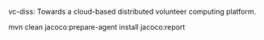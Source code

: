 vc-diss: Towards a cloud-based distributed volunteer computing platform.



mvn clean jacoco:prepare-agent install jacoco:report